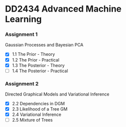 # DD2434 Advanced Machine Learning 

### Assignment 1
Gaussian Processes and Bayesian PCA
- [x] 1.1 The Prior - Theory
- [x] 1.2 The Prior - Practical
- [x] 1.3 The Posterior - Theory
- [ ] 1.4 The Posterior - Practical

### Assignment 2
Directed Graphical Models and Variational Inference
- [x] 2.2 Dependencies in DGM
- [x] 2.3 Likelihood of a Tree GM
- [x] 2.4 Variational Inference
- [ ] 2.5 Mixture of Trees

